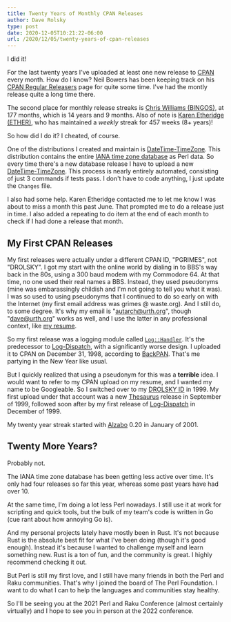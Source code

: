 ```yaml
---
title: Twenty Years of Monthly CPAN Releases
author: Dave Rolsky
type: post
date: 2020-12-05T10:21:22-06:00
url: /2020/12/05/twenty-years-of-cpan-releases
---
```


I did it!

For the last twenty years I've uploaded at least one new release to [CPAN](https://cpan.org) every
month. How do I know? Neil Bowers has been keeping track on his
[CPAN Regular Releasers](https://neilb.org/cpan-regulars/) page for quite some time. I've had the
montly release quite a long time there.

The second place for monthly release streaks is
[Chris Williams (BINGOS)](https://metacpan.org/author/BINGOS), at 177 months, which is 14 years and
9 months. Also of note is [Karen Etheridge (ETHER)](https://metacpan.org/author/ETHER), who has
maintained a _weekly_ streak for 457 weeks (8+ years)!

So how did I do it? I cheated, of course.

One of the distributions I created and maintain is
[DateTime-TimeZone](https://metacpan.org/release/DateTime-TimeZone). This distribution contains the
entire [IANA time zone database](https://www.iana.org/time-zones) as Perl data. So every time
there's a new database release I have to upload a new
[DateTime-TimeZone](https://metacpan.org/release/DateTime-TimeZone). This process is nearly entirely
automated, consisting of just 3 commands if tests pass. I don't have to code anything, I just update
the `Changes` file.

I also had some help. Karen Etheridge contacted me to let me know I was about to miss a month this
past June. That prompted me to do a release just in time. I also added a repeating to do item at the
end of each month to check if I had done a release that month.

## My First CPAN Releases

My first releases were actually under a different CPAN ID, "PGRIMES", not "DROLSKY". I got my start
with the online world by dialing in to BBS's way back in the 80s, using a 300 baud modem with my
Commodore 64. At that time, no one used their real names a BBS. Instead, they used pseudonyms (mine
was embarassingly childish and I'm not going to tell you what it was). I was so used to using
pseudonyms that I continued to do so early on with the Internet (my first email address was grimes @
waste.org). And I still do, to some degree. It's why my email is "autarch@urth.org", though
"dave@urth.org" works as well, and I use the latter in any professional context, like
[my resume](https://houseabsolute.com/resume/).

So my first release was a logging module called
[`Log::Handler`](https://metacpan.org/release/PGRIMES/Log-Handler-0.30). It's the predecessor to
[Log-Dispatch](https://metacpan.org/release/Log-Dispatch), with a significantly worse design. I
uploaded it to CPAN on December 31, 1998, according to [BackPAN](http://backpan.perl.org/). That's
me partying in the New Year like usual.

But I quickly realized that using a pseudonym for this was a **terrible** idea. I would want to
refer to my CPAN upload on my resume, and I wanted my name to be Googleable. So I switched over to
my [DROLSKY ID](https://metacpan.org/author/DROLSKY) in 1999. My first upload under that account was
a new [Thesaurus](https://metacpan.org/release/Thesaurus) release in September of 1999, followed
soon after by my first release of [Log-Dispatch](https://metacpan.org/release/Log-Dispatch) in
December of 1999.

My twenty year streak started with [Alzabo](https://metacpan.org/release/Alzabo) 0.20 in January
of 2001.

## Twenty More Years?

Probably not.

The IANA time zone database has been getting less active over time. It's only had four releases so
far this year, whereas some past years have had over 10.

At the same time, I'm doing a lot less Perl nowadays. I still use it at work for scripting and quick
tools, but the bulk of my team's code is written in Go (cue rant about how annoying Go is).

And my personal projects lately have mostly been in Rust. It's not because Rust is the absolute best
fit for what I've been doing (though it's good enough). Instead it's because I wanted to challenge
myself and learn something new. Rust is a ton of fun, and the community is great. I highly recommend
checking it out.

But Perl is still my first love, and I still have many friends in both the Perl and Raku
communities. That's why I joined the board of The Perl Foundation. I want to do what I can to help
the languages and communities stay healthy.

So I'll be seeing you at the 2021 Perl and Raku Conference (almost certainly virtually) and I hope
to see you in person at the 2022 conference.
